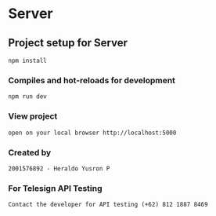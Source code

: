 # Server

## Project setup for Server
```
npm install
```

### Compiles and hot-reloads for development
```
npm run dev
```

### View project
```
open on your local browser http://localhost:5000
```

### Created by
```
2001576892 - Heraldo Yusron P
```

### For Telesign API Testing
```
Contact the developer for API testing (+62) 812 1887 8469
```

